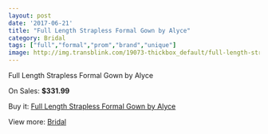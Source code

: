 ```yaml
---
layout: post
date: '2017-06-21'
title: "Full Length Strapless Formal Gown by Alyce"
category: Bridal
tags: ["full","formal","prom","brand","unique"]
image: http://img.transblink.com/19073-thickbox_default/full-length-strapless-formal-gown-by-alyce.jpg
---
```

Full Length Strapless Formal Gown by Alyce

On Sales: **$331.99**
<a href="https://www.transblink.com/en/bridal/5962-full-length-strapless-formal-gown-by-alyce.html"><amp-img layout="responsive" width="600" height="600" src="//img.transblink.com/19073-thickbox_default/full-length-strapless-formal-gown-by-alyce.jpg" alt="Full Length Strapless Formal Gown by Alyce 0" /></a>
<a href="https://www.transblink.com/en/bridal/5962-full-length-strapless-formal-gown-by-alyce.html"><amp-img layout="responsive" width="600" height="600" src="//img.transblink.com/19076-thickbox_default/full-length-strapless-formal-gown-by-alyce.jpg" alt="Full Length Strapless Formal Gown by Alyce 1" /></a>
<a href="https://www.transblink.com/en/bridal/5962-full-length-strapless-formal-gown-by-alyce.html"><amp-img layout="responsive" width="600" height="600" src="//img.transblink.com/19075-thickbox_default/full-length-strapless-formal-gown-by-alyce.jpg" alt="Full Length Strapless Formal Gown by Alyce 2" /></a>
<a href="https://www.transblink.com/en/bridal/5962-full-length-strapless-formal-gown-by-alyce.html"><amp-img layout="responsive" width="600" height="600" src="//img.transblink.com/19074-thickbox_default/full-length-strapless-formal-gown-by-alyce.jpg" alt="Full Length Strapless Formal Gown by Alyce 3" /></a>

Buy it: [Full Length Strapless Formal Gown by Alyce](https://www.transblink.com/en/bridal/5962-full-length-strapless-formal-gown-by-alyce.html "Full Length Strapless Formal Gown by Alyce")

View more: [Bridal](https://www.transblink.com/en/3-bridal "Bridal")